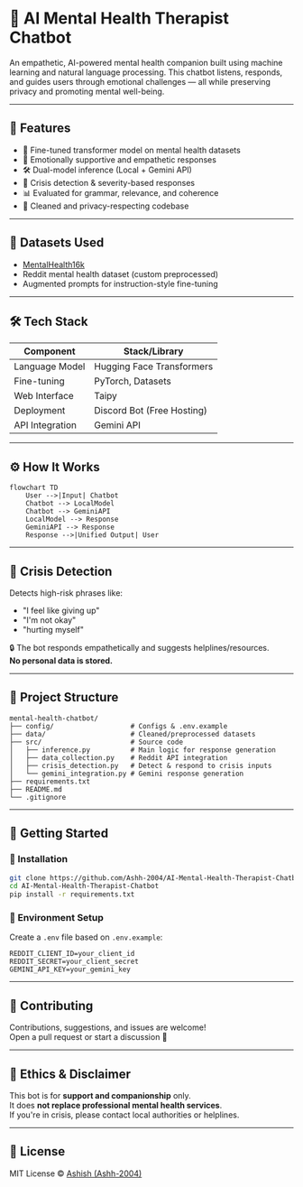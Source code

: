 # 🧠 AI Mental Health Therapist Chatbot

An empathetic, AI-powered mental health companion built using machine learning and natural language processing. This chatbot listens, responds, and guides users through emotional challenges — all while preserving privacy and promoting mental well-being.

---

## 🌟 Features

- 🤖 Fine-tuned transformer model on mental health datasets
- 💬 Emotionally supportive and empathetic responses
- 🛠️ Dual-model inference (Local + Gemini API)
- 🚨 Crisis detection & severity-based responses
- 📊 Evaluated for grammar, relevance, and coherence
- 🧼 Cleaned and privacy-respecting codebase

---

## 🧪 Datasets Used

- [MentalHealth16k](https://huggingface.co/datasets/ShenLab/MentalChat16K)
- Reddit mental health dataset (custom preprocessed)
- Augmented prompts for instruction-style fine-tuning

---

## 🛠️ Tech Stack

| Component        | Stack/Library                       |
|------------------|-------------------------------------|
| Language Model   | Hugging Face Transformers           |
| Fine-tuning      | PyTorch, Datasets                   |
| Web Interface    | Taipy                               |
| Deployment       | Discord Bot (Free Hosting)          |
| API Integration  | Gemini API                          |

---

## ⚙️ How It Works

```mermaid
flowchart TD
    User -->|Input| Chatbot
    Chatbot --> LocalModel
    Chatbot --> GeminiAPI
    LocalModel --> Response
    GeminiAPI --> Response
    Response -->|Unified Output| User
```

---

## 🚨 Crisis Detection

Detects high-risk phrases like:
- "I feel like giving up"
- "I'm not okay"
- "hurting myself"

🔒 The bot responds empathetically and suggests helplines/resources.  
**No personal data is stored.**

---

## 📁 Project Structure

```
mental-health-chatbot/
├── config/                   # Configs & .env.example
├── data/                     # Cleaned/preprocessed datasets
├── src/                      # Source code
│   ├── inference.py          # Main logic for response generation
│   ├── data_collection.py    # Reddit API integration
│   ├── crisis_detection.py   # Detect & respond to crisis inputs
│   └── gemini_integration.py # Gemini response generation
├── requirements.txt
├── README.md
└── .gitignore
```

---

## 🚀 Getting Started

### 🔧 Installation

```bash
git clone https://github.com/Ashh-2004/AI-Mental-Health-Therapist-Chatbot.git
cd AI-Mental-Health-Therapist-Chatbot
pip install -r requirements.txt
```

### 🧪 Environment Setup

Create a `.env` file based on `.env.example`:

```env
REDDIT_CLIENT_ID=your_client_id
REDDIT_SECRET=your_client_secret
GEMINI_API_KEY=your_gemini_key
```

---

## 🤝 Contributing

Contributions, suggestions, and issues are welcome!  
Open a pull request or start a discussion 💬

---

## 🧘 Ethics & Disclaimer

This bot is for **support and companionship** only.  
It does **not replace professional mental health services**.  
If you're in crisis, please contact local authorities or helplines.

---

## 📜 License

MIT License © [Ashish (Ashh-2004)](https://github.com/Ashh-2004)
